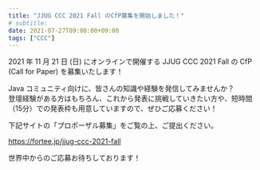 ```yaml
---
title: "JJUG CCC 2021 Fall のCfP募集を開始しました！"
# subtitle:
date: 2021-07-27T09:00:00+09:00
tags: ["CCC"]
---
```

2021 年 11 月 21 日 (日) にオンラインで開催する JJUG CCC 2021 Fall の CfP (Call for Paper) を募集いたします！

Java コミュニティ向けに、皆さんの知識や経験を発信してみませんか？  
登壇経験がある方はもちろん、これから発表に挑戦していきたい方や、短時間（15分）での発表枠も用意していますので、ぜひご応募ください！

下記サイトの「プロポーザル募集」をご覧の上、ご提出ください。

https://fortee.jp/jjug-ccc-2021-fall

世界中からのご応募お待ちしております！

